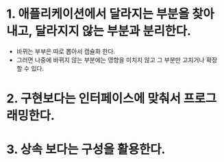 # 1. 애플리케이션에서 달라지는 부분을 찾아내고, 달라지지 않는 부분과 분리한다.

- 바뀌는 부부은 따로 뽑아서 캡슐화 한다.
- 그러면 나중에 바뀌지 않는 부분에는 영향을 미치지 않고 그 부분만 고치거나 확장할 수 있다.

# 2. 구현보다는 인터페이스에 맞춰서 프로그래밍한다.

# 3. 상속 보다는 구성을 활용한다.
